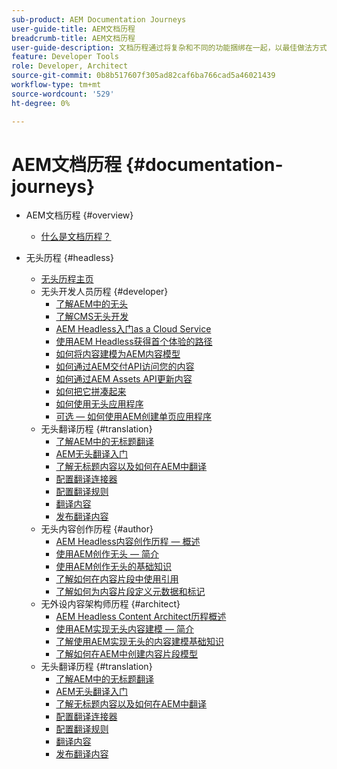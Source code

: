 ```yaml
---
sub-product: AEM Documentation Journeys
user-guide-title: AEM文档历程
breadcrumb-title: AEM文档历程
user-guide-description: 文档历程通过将复杂和不同的功能捆绑在一起，以最佳做法方式解决业务目标，从而在AEM文档中提供了一种叙述性结构。 在设计时考虑了AEM初学者，历程将介绍概念和功能，以实现从A到Z的目标。
feature: Developer Tools
role: Developer, Architect
source-git-commit: 0b8b517607f305ad82caf6ba766cad5a46021439
workflow-type: tm+mt
source-wordcount: '529'
ht-degree: 0%

---
```



# AEM文档历程 {#documentation-journeys}

<!--
Please note that all links to other guides need to be absolute references with leading protocol and domain since SCCM does not allow pages to be referenced with relative links in multiple ToCs.
-->

+ AEM文档历程 {#overview}
   + [什么是文档历程？](home.md)

+ 无头历程 {#headless}
   + [无头历程主页](https://experienceleague.adobe.com/docs/experience-manager-65/headless-journey/home.html)
   + 无头开发人员历程 {#developer}
      + [了解AEM中的无头](https://experienceleague.adobe.com/docs/experience-manager-65/headless-journey/developer/overview.html)
      + [了解CMS无头开发](https://experienceleague.adobe.com/docs/experience-manager-65/headless-journey/developer/learn-about.html)
      + [AEM Headless入门as a Cloud Service](https://experienceleague.adobe.com/docs/experience-manager-65/headless-journey/developer/getting-started.html)
      + [使用AEM Headless获得首个体验的路径](https://experienceleague.adobe.com/docs/experience-manager-65/headless-journey/developer/path-to-first-experience.html)
      + [如何将内容建模为AEM内容模型](https://experienceleague.adobe.com/docs/experience-manager-65/headless-journey/developer/model-your-content.html)
      + [如何通过AEM交付API访问您的内容](https://experienceleague.adobe.com/docs/experience-manager-65/headless-journey/developer/access-your-content.html)
      + [如何通过AEM Assets API更新内容](https://experienceleague.adobe.com/docs/experience-manager-65/headless-journey/developer/update-your-content.html)
      + [如何把它拼凑起来](https://experienceleague.adobe.com/docs/experience-manager-65/headless-journey/developer/put-it-all-together.html)
      + [如何使用无头应用程序](https://experienceleague.adobe.com/docs/experience-manager-65/headless-journey/developer/go-live.html)
      + [可选 — 如何使用AEM创建单页应用程序](https://experienceleague.adobe.com/docs/experience-manager-65/headless-journey/developer/create-spa.html)
   + 无头翻译历程 {#translation}
      + [了解AEM中的无标题翻译](https://experienceleague.adobe.com/docs/experience-manager-65/headless-journey/translation/overview.html)
      + [AEM无头翻译入门](https://experienceleague.adobe.com/docs/experience-manager-65/headless-journey/translation/getting-started.html)
      + [了解无标题内容以及如何在AEM中翻译](https://experienceleague.adobe.com/docs/experience-manager-65/headless-journey/translation/learn-about.html)
      + [配置翻译连接器](https://experienceleague.adobe.com/docs/experience-manager-65/headless-journey/translation/configure-connector.html)
      + [配置翻译规则](https://experienceleague.adobe.com/docs/experience-manager-65/headless-journey/translation/translation-rules.html)
      + [翻译内容](https://experienceleague.adobe.com/docs/experience-manager-65/headless-journey/translation/translate-content.html)
      + [发布翻译内容](https://experienceleague.adobe.com/docs/experience-manager-65/headless-journey/translation/publish-content.html)
   + 无头内容创作历程 {#author}
      + [AEM Headless内容创作历程 — 概述](https://experienceleague.adobe.com/docs/experience-manager-65/headless-journey/author/overview.html)
      + [使用AEM创作无头 — 简介](https://experienceleague.adobe.com/docs/experience-manager-65/headless-journey/author/introduction.html)
      + [使用AEM创作无头的基础知识](https://experienceleague.adobe.com/docs/experience-manager-65/headless-journey/author/basics.html)
      + [了解如何在内容片段中使用引用](https://experienceleague.adobe.com/docs/experience-manager-65/headless-journey/author/references.html)
      + [了解如何为内容片段定义元数据和标记](https://experienceleague.adobe.com/docs/experience-manager-65/headless-journey/author/metadata-tagging.html)
   + 无外设内容架构师历程 {#architect}
      + [AEM Headless Content Architect历程概述](https://experienceleague.adobe.com/docs/experience-manager-65/headless-journey/architect/overview.html)
      + [使用AEM实现无头内容建模 — 简介](https://experienceleague.adobe.com/docs/experience-manager-65/headless-journey/architect/introduction.html)
      + [了解使用AEM实现无头的内容建模基础知识](https://experienceleague.adobe.com/docs/experience-manager-65/headless-journey/architect/basics.html)
      + [了解如何在AEM中创建内容片段模型](https://experienceleague.adobe.com/docs/experience-manager-65/headless-journey/architect/model-structure.html)
   + 无头翻译历程 {#translation}
      + [了解AEM中的无标题翻译](https://experienceleague.adobe.com/docs/experience-manager-65/headless-journey/translation/overview.html)
      + [AEM无头翻译入门](https://experienceleague.adobe.com/docs/experience-manager-65/headless-journey/translation/getting-started.html)
      + [了解无标题内容以及如何在AEM中翻译](https://experienceleague.adobe.com/docs/experience-manager-65/headless-journey/translation/learn-about.html)
      + [配置翻译连接器](https://experienceleague.adobe.com/docs/experience-manager-65/headless-journey/translation/configure-connector.html)
      + [配置翻译规则](https://experienceleague.adobe.com/docs/experience-manager-65/headless-journey/translation/translation-rules.html)
      + [翻译内容](https://experienceleague.adobe.com/docs/experience-manager-65/headless-journey/translation/translate-content.html)
      + [发布翻译内容](https://experienceleague.adobe.com/docs/experience-manager-65/headless-journey/translation/publish-content.html)
